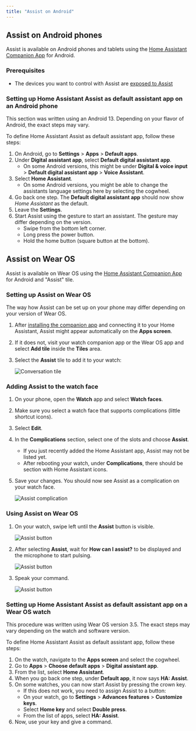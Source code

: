 ```yaml
---
title: "Assist on Android"
---
```


## Assist on Android phones

Assist is available on Android phones and tablets using the [Home Assistant Companion App](https://companion.home-assistant.io/docs/getting_started/) for Android.

### Prerequisites

- The devices you want to control with Assist are [exposed to Assist](/voice_control/voice_remote_expose_devices/)

### Setting up Home Assistant Assist as default assistant app on an Android phone

This section was written using an Android 13. Depending on your flavor of Android, the exact steps may vary.

To define Home Assistant Assist as default assistant app, follow these steps:

1. On Android, go to **Settings** > **Apps** > **Default apps**.
2. Under **Digital assistant app**, select **Default digital assistant app**.
   - On some Android versions, this might be under **Digital & voice input** > **Default digital assistant app** > **Voice Assistant**.
3. Select **Home Assistant**.
   - On some Android versions, you might be able to change the assistants language settings here by selecting the cogwheel.
4. Go back one step. The **Default digital assistant app** should now show *Home Assistant* as the default.
5. Leave the **Settings**.
6. Start Assist using the gesture to start an assistant. The gesture may differ depending on the version.
   - Swipe from the bottom left corner.
   - Long press the power button.
   - Hold the home button (square button at the bottom).

## Assist on Wear OS

Assist is available on Wear OS using the [Home Assistant Companion App](https://companion.home-assistant.io/) for Android and "Assist" tile.

<lite-youtube videoid="Dr_ZCbt8w5k" videotitle="Assist on Wear OS"></lite-youtube>

### Setting up Assist on Wear OS

The way how Assist can be set up on your phone may differ depending on your version of Wear OS.

1. After [installing the companion app](https://companion.home-assistant.io/docs/getting_started/) and connecting it to your Home Assistant, Assist might appear automatically on the **Apps screen**.
2. If it does not, visit your watch companion app or the Wear OS app and select **Add tile** inside the **Tiles** area. 
3. Select the **Assist** tile to add it to your watch:

    ![Conversation tile](/images/assist/android_tile.png)

### Adding Assist to the watch face

1. On your phone, open the **Watch** app and select **Watch faces**.
2. Make sure you select a watch face that supports complications (little shortcut icons).
3. Select **Edit**.
4. In the **Complications** section, select one of the slots and choose **Assist**.
   - If you just recently added the Home Assistant app, Assist may not be listed yet.
   - After rebooting your watch, under **Complications**, there should be section with Home Assistant icons.
5. Save your changes. You should now see Assist as a complication on your watch face.
   
     ![Assist complication](/images/assist/android_watch_5.png)


### Using Assist on Wear OS

1. On your watch, swipe left until the **Assist** button is visible.
   
    ![Assist button](/images/assist/android_watch_1.png)

2. After selecting **Assist**, wait for **How can I assist?** to be displayed and the microphone to start pulsing.
   
    ![Assist button](/images/assist/android_watch_2.png)

3. Speak your command.
   
    ![Assist button](/images/assist/android_watch_3.png)


### Setting up Home Assistant Assist as default assistant app on a Wear OS watch

This procedure was written using Wear OS version 3.5. The exact steps may vary depending on the watch and software version.

To define Home Assistant Assist as default assistant app, follow these steps:

1. On the watch, navigate to the **Apps screen** and select the cogwheel.
2. Go to **Apps** > **Choose default apps** > **Digital assistant app**.
3. From the list, select **Home Assistant**.
4. When you go back one step, under **Default app**, it now says **HA: Assist**.
5. On some watches, you can now start Assist by pressing the crown key.
   - If this does not work, you need to assign Assist to a button: 
   - On your watch, go to **Settings** > **Advances features** > **Customize keys**.
   - Select **Home key** and select **Double press**.
   - From the list of apps, select **HA: Assist**.
6. Now, use your key and give a command.